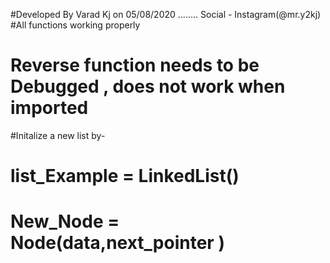 #Developed By Varad Kj on 05/08/2020    ........ Social - Instagram(@mr.y2kj)
#All functions working properly
# Reverse function needs to be Debugged , does not work when imported
#Initalize a new list by-
#              list_Example = LinkedList()
#              New_Node = Node(data,next_pointer )
#    
